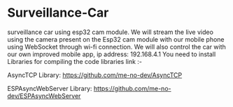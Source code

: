 # Surveillance-Car
surveillance car using esp32 cam module.
We will stream the live video using the  camera present on the Esp32 cam module with our mobile phone using WebSocket through wi-fi connection.
We will also control the car with our own improved mobile app, ip address: 192.168.4.1
You need to install Libraries for compiling the code
libraries link :-

AsyncTCP Library: https://github.com/me-no-dev/AsyncTCP

ESPAsyncWebServer Library: https://github.com/me-no-dev/ESPAsyncWebServer
